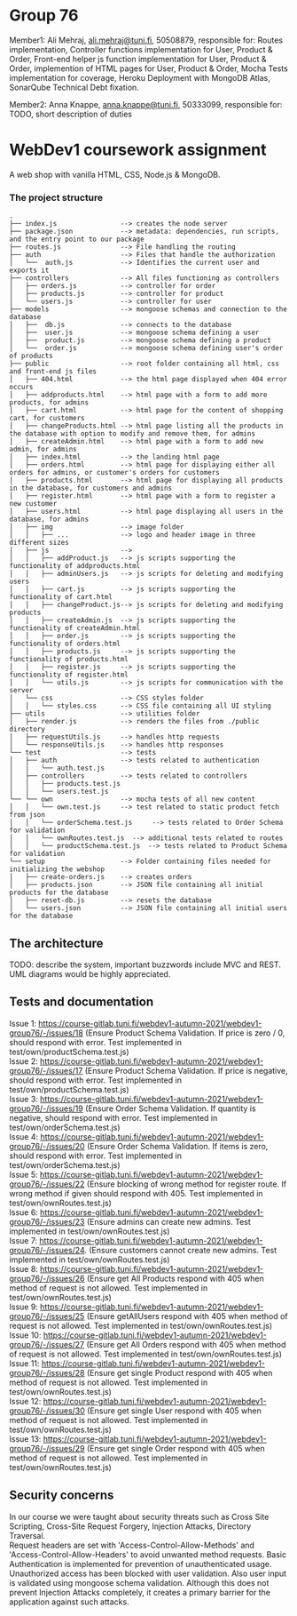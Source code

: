 # Group 76

Member1:  Ali Mehraj, ali.mehraj@tuni.fi, 50508879, 
responsible for: Routes implementation, Controller functions implementation for User, Product & Order, Front-end helper js function implementation for User, Product & Order, implemention of HTML pages for User, Product & Order, Mocha Tests implementation for coverage, Heroku Deployment with MongoDB Atlas, SonarQube Technical Debt fixation.

Member2:  Anna Knappe, anna.knappe@tuni.fi, 50333099, 
responsible for: TODO, short description of duties 



# WebDev1 coursework assignment

A web shop with vanilla HTML, CSS, Node.js & MongoDB.


### The project structure

```
.
├── index.js                --> creates the node server
├── package.json            --> metadata: dependencies, run scripts, and the entry point to our package
├── routes.js               --> File handling the routing
├── auth                    --> Files that handle the authorization
│   └──  auth.js            --> Identifies the current user and exports it
├── controllers             --> All files functioning as controllers
│   ├── orders.js           --> controller for order
│   ├── products.js         --> controller for product
│   └── users.js            --> controller for user
├── models                  --> mongoose schemas and connection to the database
│   ├──  db.js              --> connects to the database
│   ├──  user.js            --> mongoose schema defining a user
│   ├──  product.js         --> mongoose schema defining a product
│   └──  order.js           --> mongoose schema defining user's order of products 
├── public                  --> root folder containing all html, css and front-end js files
│   ├── 404.html            --> the html page displayed when 404 error occurs
│   ├── addproducts.html    --> html page with a form to add more products, for admins
│   ├── cart.html           --> html page for the content of shopping cart, for customers
│   ├── changeProducts.html --> html page listing all the products in the database with option to modify and remove them, for admins
│   ├── createAdmin.html    --> html page with a form to add new admin, for admins
│   ├── index.html          --> the landing html page
│   ├── orders.html         --> html page for displaying either all orders for admins, or customer's orders for customers
│   ├── products.html       --> html page for displaying all products in the database, for customers and admins
│   ├── register.html       --> html page with a form to register a new customer
│   ├── users.html          --> html page displaying all users in the database, for admins
│   ├── img                 --> image folder
│   │   ├── ...             --> logo and header image in three different sizes
│   ├── js                  -->
│   │   ├── addProduct.js   --> js scripts supporting the functionality of addproducts.html
│   │   ├── adminUsers.js   --> js scripts for deleting and modifying users
│   │   ├── cart.js         --> js scripts supporting the functionality of cart.html
│   │   ├── changeProduct.js--> js scripts for deleting and modifying products
│   │   ├── createAdmin.js  --> js scripts supporting the functionality of createAdmin.html
│   │   ├── order.js        --> js scripts supporting the functionality of orders.html
│   │   ├── products.js     --> js scripts supporting the functionality of products.html
│   │   ├── register.js     --> js scripts supporting the functionality of register.html
│   │   └── utils.js        --> js scripts for communication with the server
│   └── css                 --> CSS styles folder
│   │   └── styles.css      --> CSS file containing all UI styling
├── utils                   --> utilities folder
│   ├── render.js           --> renders the files from ./public directory
│   ├── requestUtils.js     --> handles http requests
│   └── responseUtils.js    --> handles http responses
└── test                    --> tests
│   ├── auth                --> tests related to authentication
│   │   └── auth.test.js    
│   ├── controllers         --> tests related to controllers
│   │   ├── products.test.js
│   │   └── users.test.js   
└── └── own                 --> mocha tests of all new content
│   │   └── own.test.js     --> test related to static product fetch from json
│   │   └── orderSchema.test.js     --> tests related to Order Schema for validation
│   │   └── ownRoutes.test.js  --> additional tests related to routes 
│   │   └── productSchema.test.js  --> tests related to Product Schema for validation
└── setup                   --> Folder containing files needed for initializing the webshop
│   ├── create-orders.js    --> creates orders
│   ├── products.json       --> JSON file containing all initial products for the database
│   ├── reset-db.js         --> resets the database
│   └── users.json          --> JSON file containing all initial users for the database

```


## The architecture 

TODO: describe the system, important buzzwords include MVC and REST.
UML diagrams would be highly appreciated.


## Tests and documentation

Issue 1: https://course-gitlab.tuni.fi/webdev1-autumn-2021/webdev1-group76/-/issues/18 (Ensure Product Schema Validation. If price is zero / 0, should respond with error. Test implemented in test/own/productSchema.test.js) <br />
Issue 2: https://course-gitlab.tuni.fi/webdev1-autumn-2021/webdev1-group76/-/issues/17 (Ensure Product Schema Validation. If price is negative, should respond with error. Test implemented in test/own/productSchema.test.js) <br />
Issue 3: https://course-gitlab.tuni.fi/webdev1-autumn-2021/webdev1-group76/-/issues/19 (Ensure Order Schema Validation. If quantity is negative, should respond with error. Test implemented in test/own/orderSchema.test.js) <br />
Issue 4: https://course-gitlab.tuni.fi/webdev1-autumn-2021/webdev1-group76/-/issues/20 (Ensure Order Schema Validation. If items is zero, should respond with error. Test implemented in test/own/orderSchema.test.js) <br />
Issue 5: https://course-gitlab.tuni.fi/webdev1-autumn-2021/webdev1-group76/-/issues/22 (Ensure blocking of wrong method for register route. If wrong method if given should respond with 405. Test implemented in test/own/ownRoutes.test.js) <br />
Issue 6: https://course-gitlab.tuni.fi/webdev1-autumn-2021/webdev1-group76/-/issues/23 (Ensure admins can create new admins. Test implemented in test/own/ownRoutes.test.js) <br />
Issue 7: https://course-gitlab.tuni.fi/webdev1-autumn-2021/webdev1-group76/-/issues/24. (Ensure customers cannot create new admins. Test implemented in test/own/ownRoutes.test.js) <br />
Issue 8: https://course-gitlab.tuni.fi/webdev1-autumn-2021/webdev1-group76/-/issues/26 (Ensure get All Products respond with 405 when method of request is not allowed. Test implemented in test/own/ownRoutes.test.js) <br />
Issue 9: https://course-gitlab.tuni.fi/webdev1-autumn-2021/webdev1-group76/-/issues/25 (Ensure getAllUsers respond with 405 when method of request is not allowed. Test implemented in test/own/ownRoutes.test.js) <br />
Issue 10: https://course-gitlab.tuni.fi/webdev1-autumn-2021/webdev1-group76/-/issues/27 (Ensure get All Orders respond with 405 when method of request is not allowed. Test implemented in test/own/ownRoutes.test.js) <br />
Issue 11: https://course-gitlab.tuni.fi/webdev1-autumn-2021/webdev1-group76/-/issues/28 (Ensure get single Product respond with 405 when method of request is not allowed. Test implemented in test/own/ownRoutes.test.js) <br />
Issue 12: https://course-gitlab.tuni.fi/webdev1-autumn-2021/webdev1-group76/-/issues/30 (Ensure get single User respond with 405 when method of request is not allowed. Test implemented in test/own/ownRoutes.test.js) <br />
Issue 13: https://course-gitlab.tuni.fi/webdev1-autumn-2021/webdev1-group76/-/issues/29 (Ensure get single Order respond with 405 when method of request is not allowed. Test implemented in test/own/ownRoutes.test.js) <br />



## Security concerns

In our course we were taught about security threats such as Cross Site Scripting, Cross-Site Request Forgery, Injection Attacks, Directory Traversal. <br />
Request headers are set with 'Access-Control-Allow-Methods' and 'Access-Control-Allow-Headers' to avoid unwanted method requests. Basic Authentication is implemented for prevention of unauthenticated usage. Unauthorized access has been blocked with user validation. Also user input is validated using mongoose schema validation. Although this does not prevent Injection Attacks completely, it creates a primary barrier for the application against such attacks.

